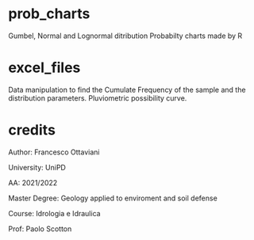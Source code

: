 # prob_charts
Gumbel, Normal and Lognormal ditribution Probabilty charts made by R

# excel_files
Data manipulation to find the Cumulate Frequency of the sample and the distribution parameters. Pluviometric possibility curve.

# credits
Author: Francesco Ottaviani

University: UniPD

AA: 2021/2022

Master Degree: Geology applied to enviroment and soil defense

Course: Idrologia e Idraulica

Prof: Paolo Scotton
